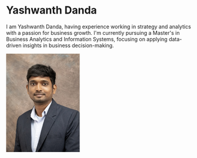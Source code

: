 

# Yashwanth Danda

I am Yashwanth Danda, having experience working in strategy and analytics with a passion for business growth. I'm currently pursuing a Master's in Business Analytics and Information Systems, focusing on applying data-driven insights in business decision-making.

<img src="yashwanth-image.jpg" alt="Yashwanth's Image" width="200"/>
